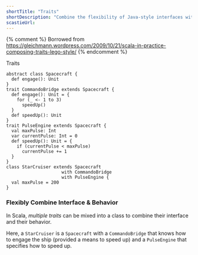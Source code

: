 ```yaml
---
shortTitle: "Traits"
shortDescription: "Combine the flexibility of Java-style interfaces with the power of classes. Think principled multiple-inheritance."
scastieUrl: 
---
```

{% comment %}
Borrowed from
https://gleichmann.wordpress.com/2009/10/21/scala-in-practice-composing-traits-lego-style/
{% endcomment %}
<div class="wrap">
                                <div class="scala-code">
                                    <div class="code-element">
                                        <div class="bar-code"><span>Traits</span></div>
                                        <pre><code>abstract class Spacecraft {
  def engage(): Unit
}
trait CommandoBridge extends Spacecraft {
  def engage(): Unit = {
    for (_ &lt;- 1 to 3)
      speedUp()
  }
  def speedUp(): Unit
}
trait PulseEngine extends Spacecraft {
  val maxPulse: Int
  var currentPulse: Int = 0
  def speedUp(): Unit = {
    if (currentPulse &lt; maxPulse)
      currentPulse += 1
  }
}
class StarCruiser extends Spacecraft
                     with CommandoBridge
                     with PulseEngine {
  val maxPulse = 200
}</code></pre>
                                    </div>
                                </div>
                                <div class="scala-text">
                                    <h3>Flexibly Combine Interface &amp; Behavior</h3>
                                    <p>
In Scala, <i>multiple traits</i> can be mixed into a class to combine their interface and their
behavior.</p>
<p>Here, a <code>StarCruiser</code> is a <code>Spacecraft</code> with a <code>CommandoBridge</code> that knows how to
engage the ship (provided a means to speed up) and a <code>PulseEngine</code> that
specifies how to speed up.
</p>
                                </div>
                            </div>